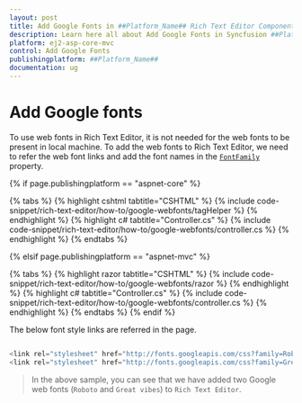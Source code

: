 ```yaml
---
layout: post
title: Add Google Fonts in ##Platform_Name## Rich Text Editor Component
description: Learn here all about Add Google Fonts in Syncfusion ##Platform_Name## Rich Text Editor component of Syncfusion Essential JS 2 and more.
platform: ej2-asp-core-mvc
control: Add Google Fonts
publishingplatform: ##Platform_Name##
documentation: ug
---
```



# Add Google fonts

To use web fonts in Rich Text Editor, it is not needed for the web fonts to be present in local machine. To add the web fonts to Rich Text Editor, we need to refer the web font links and add the font names in the [`FontFamily`](https://help.syncfusion.com/cr/aspnetcore-js2/Syncfusion.EJ2.RichTextEditor.RichTextEditor.html#Syncfusion_EJ2_RichTextEditor_RichTextEditor_FontFamily) property.

{% if page.publishingplatform == "aspnet-core" %}

{% tabs %}
{% highlight cshtml tabtitle="CSHTML" %}
{% include code-snippet/rich-text-editor/how-to/google-webfonts/tagHelper %}
{% endhighlight %}
{% highlight c# tabtitle="Controller.cs" %}
{% include code-snippet/rich-text-editor/how-to/google-webfonts/controller.cs %}
{% endhighlight %}
{% endtabs %}

{% elsif page.publishingplatform == "aspnet-mvc" %}

{% tabs %}
{% highlight razor tabtitle="CSHTML" %}
{% include code-snippet/rich-text-editor/how-to/google-webfonts/razor %}
{% endhighlight %}
{% highlight c# tabtitle="Controller.cs" %}
{% include code-snippet/rich-text-editor/how-to/google-webfonts/controller.cs %}
{% endhighlight %}
{% endtabs %}
{% endif %}



The below font style links are referred in the page.

```typescript

<link rel="stylesheet" href="http://fonts.googleapis.com/css?family=Roboto">
<link rel="stylesheet" href="http://fonts.googleapis.com/css?family=Great+Vibes">

```

> In the above sample, you can see that we have added two Google web fonts (`Roboto` and `Great vibes`) to `Rich Text Editor`.
